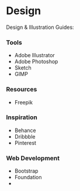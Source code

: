 # Design

Design & Illustration Guides:

### Tools

- Adobe Illustrator
- Adobe Photoshop
- Sketch
- GIMP

### Resources

- Freepik

### Inspiration

- Behance
- Dribbble
- Pinterest

### Web Development

- Bootstrap
- Foundation
-